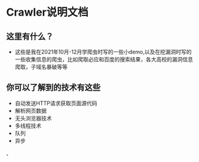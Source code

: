 # Crawler说明文档

## 这里有什么？
* 这些是我在2021年10月-12月学爬虫时写的一些小demo,以及在挖漏洞时写的一些收集信息的爬虫，比如爬取必应和百度的搜索结果，各大高校的漏洞信息爬取，子域名暴破等等

## 你可以了解到的技术有这些
   - 自动发送HTTP请求获取页面源代码
   - 解析网页数据
   - 无头浏览器技术
   - 多线程技术
   - 队列 
   - 异步
        
、
       
    

 

